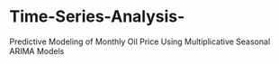 # Time-Series-Analysis-
Predictive Modeling of Monthly Oil Price Using Multiplicative Seasonal ARIMA Models
